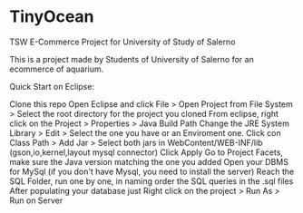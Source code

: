 # TinyOcean
TSW E-Commerce Project for University of Study of Salerno

This is a project made by Students of University of Salerno for an ecommerce of aquarium.

Quick Start on Eclipse:

Clone this repo
Open Eclipse and click File > Open Project from File System > Select the root directory for the project you cloned
From eclipse, right click on the Project > Properties > Java Build Path
Change the JRE System Library > Edit > Select the one you have or an Enviroment one.
Click con Class Path > Add Jar > Select both jars in WebContent/WEB-INF/lib (gson,io,kernel,layout mysql connector)
Click Apply
Go to Project Facets, make sure the Java version matching the one you added
Open your DBMS for MySql (if you don't have Mysql, you need to install the server)
Reach the SQL Folder, run one by one, in naming order the SQL queries in the .sql files
After populating your database just Right click on the project > Run As > Run on Server
